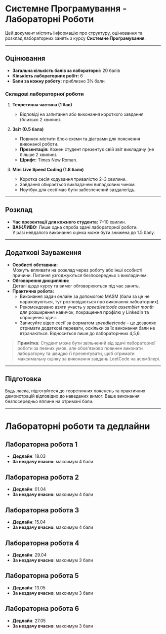 # Системне Програмування - Лабораторні Роботи

Цей документ містить інформацію про структуру, оцінювання та розклад лабораторних занять з курсу **Системне Програмування**.

---

## Оцінювання

- **Загальна кількість балів за лабораторні:** 20 балів  
- **Кількість лабораторних робіт:** 6  
- **Бали за кожну роботу:** приблизно 3⅓ бали

### Складові лабораторної роботи

1. **Теоретична частина (1 бал)**  
   - Відповіді на запитання або виконання короткого завдання (близько 2 хвилин).

2. **Звіт (0.5 бала)**  
   - Повинен містити блок-схеми та діаграми для пояснення виконаної роботи.  
   - **Презентація:** Кожен студент презентує свій звіт викладачу (не більше 2 хвилин).  
   - **Шрифт:** Times New Roman.

3. **Міні Live Speed Coding (1.8 бали)**  
   - Коротка сесія кодування тривалістю 2–3 хвилини.  
   - Завдання обирається викладачем випадковим чином.  
   - Ноутбук для сесії має бути забезпечений заздалегідь.

---

## Розклад

- **Час презентації для кожного студента:** 7–10 хвилин.
- **ВАЖЛИВО:** Лише одна спроба здачі лабораторної роботи.  
  У разі невдалого виконання оцінка може бути знижена до 1.5 балу.

---

## Додаткові Зауваження

- **Особисті обставини:**  
  Можуть впливати на розклад через роботу або інші особисті причини. Питання узгоджуються безпосередньо з викладачем.
- **Обговорення дисципліни:**  
  Деталі щодо курсу та вимог обговорюються під час занять.
- **Практична робота:**  
  - Виконання задач онлайн за допомогою MASM (бали за це не нараховуються, тут розповідається про виконання лабоаторних).
  - Рекомендовано взяти участь у *speedleetcode assembler month* для розширення навичок, покращення профілю у LinkedIn та спрощення здачі.  
  - Записуйте відео сесії за форматом *speedleetcode* – це дозволяє отримати додаткові переваги, оскільки за їх виконання бали не втрачаються. Відноситься лише до лабораторнних 4,5,6.

> **Примітка:** Студент може бути звільнений від здачі лабораторної роботи за певних умов, але обов’язково повинен виконати лабораторну та швидко її презентувати, щоб отримати максимальну оцінку за виконання завдань LeetCode на асемблері.

---

## Підготовка

Будь ласка, підготуйтеся до теоретичних пояснень та практичних демонстрацій відповідно до наведених вимог. Ваше виконання безпосередньо вплине на отримані бали.

---

# Лабораторні роботи та дедлайни

## Лабораторна робота 1
- **Дедлайн**: 18.03
- **За нездачу вчасно**: максимум 4 бали

## Лабораторна робота 2
- **Дедлайн**: 01.04
- **За нездачу вчасно**: максимум 4 бали

## Лабораторна робота 3
- **Дедлайн**: 15.04
- **За нездачу вчасно**: максимум 4 бали

## Лабораторна робота 4
- **Дедлайн**: 29.04
- **За нездачу вчасно**: максимум 3 бали

## Лабораторна робота 5
- **Дедлайн**: 13.05
- **За нездачу вчасно**: максимум 3 бали

## Лабораторна робота 6
- **Дедлайн**: 27.05
- **За нездачу вчасно**: максимум 3 бали
